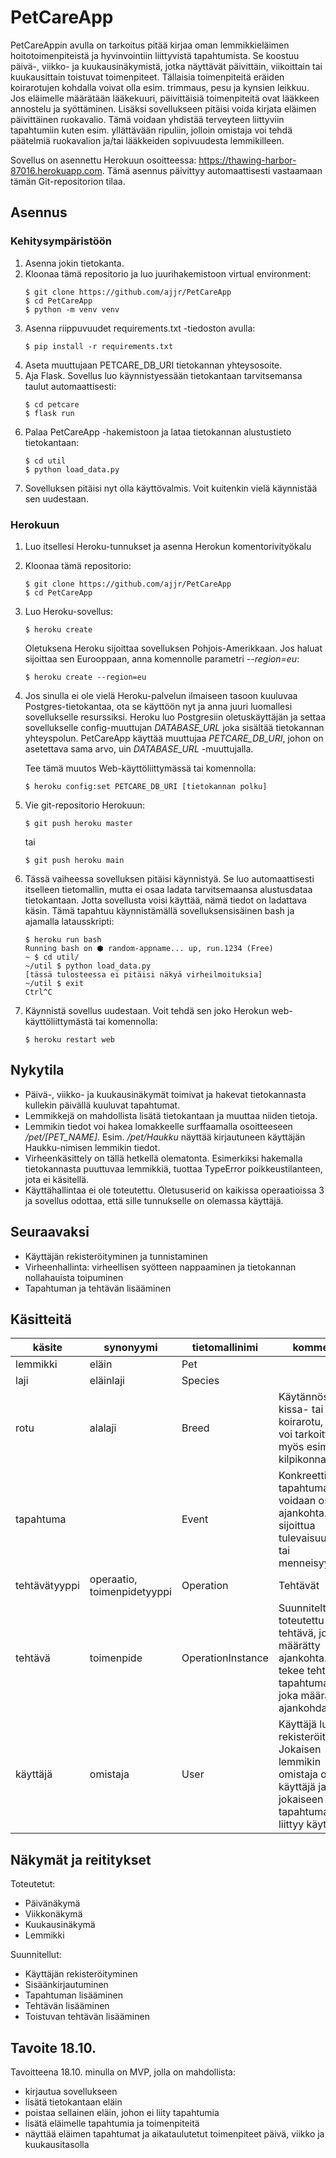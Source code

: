 # PetCareApp
PetCareAppin avulla on tarkoitus pitää kirjaa oman lemmikkieläimen hoitotoimenpiteistä ja hyvinvointiin liittyvistä tapahtumista. Se koostuu päivä-, viikko- ja kuukausinäkymistä, jotka näyttävät päivittäin, viikoittain tai kuukausittain toistuvat toimenpiteet. Tällaisia toimenpiteitä eräiden koirarotujen kohdalla voivat olla esim. trimmaus, pesu ja kynsien leikkuu. Jos eläimelle määrätään lääkekuuri, päivittäisiä toimenpiteitä ovat lääkkeen annostelu ja syöttäminen. Lisäksi sovellukseen pitäisi voida kirjata eläimen päivittäinen ruokavalio. Tämä voidaan yhdistää terveyteen liittyviin tapahtumiin kuten esim. yllättävään ripuliin, jolloin omistaja voi tehdä päätelmiä ruokavalion ja/tai lääkkeiden sopivuudesta lemmikilleen.

Sovellus on asennettu Herokuun osoitteessa: https://thawing-harbor-87016.herokuapp.com. Tämä asennus päivittyy automaattisesti vastaamaan tämän Git-repositorion tilaa.

## Asennus

### Kehitysympäristöön
1. Asenna jokin tietokanta.
2. Kloonaa tämä repositorio ja luo juurihakemistoon virtual environment:
    ```
    $ git clone https://github.com/ajjr/PetCareApp
    $ cd PetCareApp
    $ python -m venv venv
    ```
3. Asenna riippuvuudet requirements.txt -tiedoston avulla:
    ```
    $ pip install -r requirements.txt
    ```
4. Aseta muuttujaan PETCARE_DB_URI tietokannan yhteysosoite.
5. Aja Flask. Sovellus luo käynnistyessään tietokantaan tarvitsemansa taulut automaattisesti:
    ```
    $ cd petcare
    $ flask run
    ```
6. Palaa PetCareApp -hakemistoon ja lataa tietokannan alustustieto tietokantaan:
    ```
    $ cd util
    $ python load_data.py
    ```
7. Sovelluksen pitäisi nyt olla käyttövalmis. Voit kuitenkin vielä käynnistää sen uudestaan.

### Herokuun
1. Luo itsellesi Heroku-tunnukset ja asenna Herokun komentorivityökalu
2. Kloonaa tämä repositorio:
    ```
    $ git clone https://github.com/ajjr/PetCareApp
    $ cd PetCareApp
    ```
3. Luo Heroku-sovellus:
    ```
    $ heroku create
    ```
   Oletuksena Heroku sijoittaa sovelluksen Pohjois-Amerikkaan. Jos haluat sijoittaa sen Eurooppaan, anna komennolle parametri *--region=eu*:
    ```
    $ heroku create --region=eu
    ```
4. Jos sinulla ei ole vielä Heroku-palvelun ilmaiseen tasoon kuuluvaa Postgres-tietokantaa, ota se käyttöön nyt ja anna juuri luomallesi sovellukselle resurssiksi. Heroku luo Postgresiin oletuskäyttäjän ja settaa sovellukselle config-muuttujan *DATABASE_URL* joka sisältää tietokannan yhteyspolun. PetCareApp käyttää muuttujaa *PETCARE_DB_URI*, johon on asetettava sama arvo, uin *DATABASE_URL* -muuttujalla.

   Tee tämä muutos Web-käyttöliittymässä tai komennolla:
   ```
   $ heroku config:set PETCARE_DB_URI [tietokannan polku]
   ```
5. Vie git-repositorio Herokuun:
    ```
    $ git push heroku master
    ```
    tai
    ```
    $ git push heroku main
    ```
6. Tässä vaiheessa sovelluksen pitäisi käynnistyä. Se luo automaattisesti itselleen tietomallin, mutta ei osaa ladata tarvitsemaansa alustusdataa tietokantaan. Jotta sovellusta voisi käyttää, nämä tiedot on ladattava käsin. Tämä tapahtuu käynnistämällä sovelluksensisäinen bash ja ajamalla latausskripti:
    ```
    $ heroku run bash
    Running bash on ⬢ random-appname... up, run.1234 (Free) 
    ~ $ cd util/
    ~/util $ python load_data.py
   [tässä tulosteessa ei pitäisi näkyä virheilmoituksia]
    ~/util $ exit
   Ctrl^C
   ```
7. Käynnistä sovellus uudestaan. Voit tehdä sen joko Herokun web-käyttöliittymästä tai komennolla:
    ```
    $ heroku restart web
    ```

## Nykytila
- Päivä-, viikko- ja kuukausinäkymät toimivat ja hakevat tietokannasta kullekin päivällä kuuluvat tapahtumat.
- Lemmikkejä on mahdollista lisätä tietokantaan ja muuttaa niiden tietoja.
- Lemmikin tiedot voi hakea lomakkeelle surffaamalla osoitteeseen */pet/[PET_NAME]*. Esim. */pet/Haukku* näyttää kirjautuneen käyttäjän Haukku-nimisen lemmikin tiedot.
- Virheenkäsittely on tällä hetkellä olematonta. Esimerkiksi hakemalla tietokannasta puuttuvaa lemmikkiä, tuottaa TypeError poikkeustilanteen, jota ei käsitellä.
- Käyttähallintaa ei ole toteutettu. Oletususerid on kaikissa operaatioissa 3 ja sovellus odottaa, että sille tunnukselle on olemassa käyttäjä.

## Seuraavaksi
- Käyttäjän rekisteröityminen ja tunnistaminen
- Virheenhallinta: virheellisen syötteen nappaaminen ja tietokannan nollahauista toipuminen
- Tapahtuman ja tehtävän lisääminen

## Käsitteitä
| käsite    | synonyymi | tietomallinimi    | kommentti |
|-----------|-----------|-------------------|-----------|
| lemmikki  | eläin     | Pet               |
| laji      | eläinlaji | Species           |
| rotu      | alalaji   | Breed             | Käytännössä kissa- tai koirarotu, mutta voi tarkoittaa myös esim. kilpikonnalajia. |
| tapahtuma |           | Event             | Konkreettinen tapahtuma, jolle voidaan osoittaa ajankohta. Voi sijoittua tulevaisuuteen tai menneisyyteen. |
| tehtävätyyppi   | operaatio, toimenpidetyyppi | Operation | Tehtävät |
| tehtävä | toimenpide  | OperationInstance | Suunniteltu tai toteutettu tehtävä, jolle on määrätty ajankohta. Tämä tekee tehtävästä tapahtuman, joka määrää sen ajankohdan. |
| käyttäjä | omistaja   | User              | Käyttäjä luodaan rekisteröitymällä. Jokaisen lemmikin omistaja on käyttäjä ja jokaiseen tapahtumaan liittyy käyttäjä. | 


## Näkymät ja reititykset
Toteutetut:
- Päivänäkymä
- Viikkonäkymä
- Kuukausinäkymä
- Lemmikki

Suunnitellut:
- Käyttäjän rekisteröityminen
- Sisäänkirjautuminen
- Tapahtuman lisääminen
- Tehtävän lisääminen
- Toistuvan tehtävän lisääminen

## Tavoite 18.10.
Tavoitteena 18.10. minulla on MVP, jolla on mahdollista:
- kirjautua sovellukseen
- lisätä tietokantaan eläin
- poistaa sellainen eläin, johon ei liity tapahtumia
- lisätä eläimelle tapahtumia ja toimenpiteitä
- näyttää eläimen tapahtumat ja aikataulutetut toimenpiteet päivä, viikko ja kuukausitasolla

